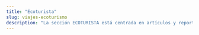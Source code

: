 ```yaml
---
title: "Ecoturista"
slug: viajes-ecoturismo
description: "La sección ECOTURISTA está centrada en artículos y reportajes de destinos donde la ecología, la naturaleza, la sostenibilidad y el turismo activo es lo más importante."
---
```



